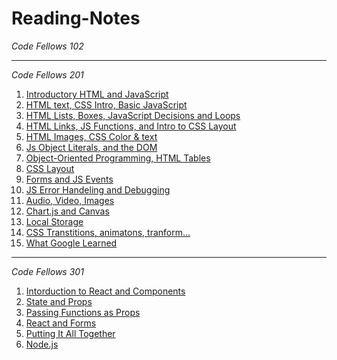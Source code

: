 # Reading-Notes #

_Code Fellows 102_

---
_Code Fellows 201_ 
1. [Introductory HTML and JavaScript](https://sunny-lee3.github.io/reading-notes/class-01)
1. [HTML text, CSS Intro, Basic JavaScript](https://sunny-lee3.github.io/reading-notes/class-02) 
1. [HTML Lists, Boxes, JavaScript Decisions and Loops](https://sunny-lee3.github.io/reading-notes/class-03) 
1. [HTML Links, JS Functions, and Intro to CSS Layout](https://sunny-lee3.github.io/reading-notes/class-04)
1. [HTML Images, CSS Color & text](https://sunny-lee3.github.io/reading-notes/class-05) 
1. [Js Object Literals, and the DOM](https://sunny-lee3.github.io/reading-notes/class-06) 
1. [Object-Oriented Programming, HTML Tables](https://sunny-lee3.github.io/reading-notes/class-07) 
1. [CSS Layout](https://sunny-lee3.github.io/reading-notes/class-08) 
1. [Forms and JS Events](https://sunny-lee3.github.io/reading-notes/class-09) 
1. [JS Error Handeling and Debugging](https://sunny-lee3.github.io/reading-notes/class-10) 
1. [Audio, Video, Images](https://sunny-lee3.github.io/reading-notes/class-11) 
1. [Chart.js and Canvas](https://sunny-lee3.github.io/reading-notes/class-12)
1. [Local Storage](https://sunny-lee3.github.io/reading-notes/class-13)
1. [CSS Transtitions, animatons, tranform... ](https://sunny-lee3.github.io/reading-notes/class-14)
1. [What Google Learned](https://sunny-lee3.github.io/reading-notes/class-14b)

---
_Code Fellows 301_ 
1. [Intorduction to React and Components](https://sunny-lee3.github.io/reading-notes/301class-01)
1. [State and Props](https://sunny-lee3.github.io/reading-notes/301class-02)
1. [Passing Functions as Props](https://sunny-lee3.github.io/reading-notes/301class-03)
1. [React and Forms](https://sunny-lee3.github.io/reading-notes/301class-04)
1. [Putting It All Together](https://sunny-lee3.github.io/reading-notes/301class-05)
1. [Node.js](https://sunny-lee3.github.io/reading-notes/301class-06)
